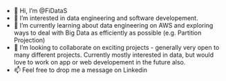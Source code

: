 - 👋 Hi, I’m @FiDataS
- 👀 I’m interested in data engineering and software developement.
- 🌱 I’m currently learning about data engineering on AWS and exploring ways to deal with Big Data as efficiently as possible (e.g. Partition Projection)
- 💞️ I’m looking to collaborate on exciting projects - generally very open to many different projects. Currently mostly interested in data, 
      but would love to work on app or web developement in the future also. 
- 📫 Feel free to drop me a message on Linkedin 

<!---
FiDataS/FiDataS is a ✨ special ✨ repository because its `README.md` (this file) appears on your GitHub profile.
You can click the Preview link to take a look at your changes.
--->
